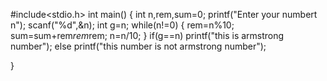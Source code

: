 #include<stdio.h>
int main()
{
	int n,rem,sum=0;
	printf("Enter your numbert n");
	scanf("%d",&n);
	int g=n;
	while(n!=0)
	{
		rem=n%10;
		sum=sum+rem*rem*rem;
		n=n/10;
			}
	if(g==n)
	printf("this is armstrong number");
	else
	printf("this number is not armstrong number");
    
	
	
}
